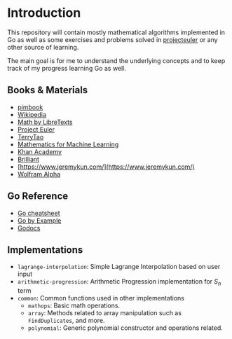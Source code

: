 # Introduction

This repository will contain mostly mathematical algorithms implemented in Go as well as some exercises and problems solved in [projecteuler](https://projecteuler.net) or any other source of learning. 

The main goal is for me to understand the underlying concepts and to keep track of my progress learning Go as well.

## Books & Materials

- [pimbook](https://pimbook.org/)
- [Wikipedia](https://en.wikipedia.org/)
- [Math by LibreTexts](https://math.libretexts.org/)
- [Project Euler](https://projecteuler.net/)
- [TerryTao](https://terrytao.wordpress.com/)
- [Mathematics for Machine Learning](https://mml-book.github.io/)
- [Khan Academy](https://www.khanacademy.org/)
- [Brilliant](https://brilliant.org/)
- [https://www.jeremykun.com/](https://www.jeremykun.com/)
- [Wolfram Alpha](https://www.wolframalpha.com/)

## Go Reference

- [Go cheatsheet](https://github.com/a8m/golang-cheat-sheet)
- [Go by Example](https://gobyexample.com/)
- [Godocs](https://golangdocs.com/)

## Implementations

- `lagrange-interpolation`: Simple Lagrange Interpolation based on user input
- `arithmetic-progression`: Arithmetic Progression implementation for $S_n$ term
- `common`: Common functions used in other implementations
    - `mathops`: Basic math operations.
    - `array`: Methods related to array manipulation such as `FindDuplicates`, and more.
    - `polynomial`: Generic polynomial constructor and operations related.
